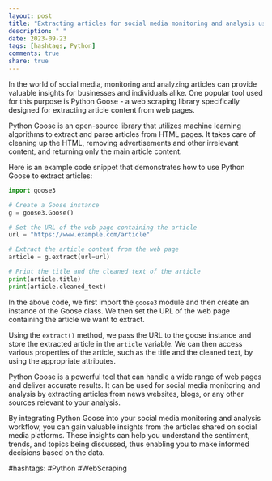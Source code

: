 ```yaml
---
layout: post
title: "Extracting articles for social media monitoring and analysis using Python Goose"
description: " "
date: 2023-09-23
tags: [hashtags, Python]
comments: true
share: true
---
```


In the world of social media, monitoring and analyzing articles can provide valuable insights for businesses and individuals alike. One popular tool used for this purpose is Python Goose - a web scraping library specifically designed for extracting article content from web pages.

Python Goose is an open-source library that utilizes machine learning algorithms to extract and parse articles from HTML pages. It takes care of cleaning up the HTML, removing advertisements and other irrelevant content, and returning only the main article content.

Here is an example code snippet that demonstrates how to use Python Goose to extract articles:

```python
import goose3

# Create a Goose instance
g = goose3.Goose()

# Set the URL of the web page containing the article
url = "https://www.example.com/article"

# Extract the article content from the web page
article = g.extract(url=url)

# Print the title and the cleaned text of the article
print(article.title)
print(article.cleaned_text)
```
In the above code, we first import the `goose3` module and then create an instance of the Goose class. We then set the URL of the web page containing the article we want to extract.

Using the `extract()` method, we pass the URL to the goose instance and store the extracted article in the `article` variable. We can then access various properties of the article, such as the title and the cleaned text, by using the appropriate attributes.

Python Goose is a powerful tool that can handle a wide range of web pages and deliver accurate results. It can be used for social media monitoring and analysis by extracting articles from news websites, blogs, or any other sources relevant to your analysis.

By integrating Python Goose into your social media monitoring and analysis workflow, you can gain valuable insights from the articles shared on social media platforms. These insights can help you understand the sentiment, trends, and topics being discussed, thus enabling you to make informed decisions based on the data.

#hashtags: #Python #WebScraping